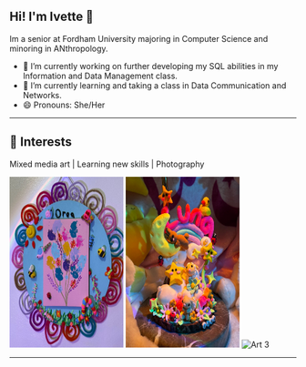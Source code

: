 ## Hi! I'm Ivette 👋

Im a senior at Fordham University majoring in Computer Science and minoring in ANthropology.

- 🔭 I’m currently working on further developing my SQL abilities in my Information and Data Management class.
- 🌱 I’m currently learning and taking a class in Data Communication and Networks.
- 😄 Pronouns: She/Her

---

## 🎨 Interests
Mixed media art | Learning new skills | Photography 

<img src="images/git1.jpg" alt="Art 1" width="200" height="300"/> <img src="images/git2.jpg" alt="Art 2" width="200" height="300"/> <img src="images/git4.heic" alt="Art 3" width="200" height="300"/>


---
